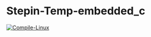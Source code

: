 # Stepin-Temp-embedded_c

[![Compile-Linux](https://github.com/satishrudru55555/Stepin-Temp-embedded_c/actions/workflows/Compile.yml/badge.svg)](https://github.com/satishrudru55555/Stepin-Temp-embedded_c/actions/workflows/Compile.yml)
